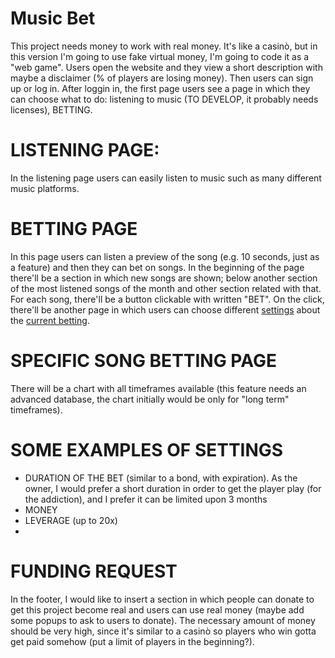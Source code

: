 # Music Bet

This project needs money to work with real money. It's like a casinò, but in this version I'm going to use fake virtual money, I'm going to code it as a "web game".
Users open the website and they view a short description with maybe a disclaimer (% of players are losing money). Then users can sign up or log in.
After loggin in, the first page users see a page in which they can choose what to do: listening to music (TO DEVELOP, it probably needs licenses), BETTING.

# LISTENING PAGE:
In the listening page users can easily listen to music such as many different music platforms.

# BETTING PAGE
In this page users can listen a preview of the song (e.g. 10 seconds, just as a feature) and then they can bet on songs.
In the beginning of the page there'll be a section in which new songs are shown; below another section of the most listened songs of the month and other section related with that.
For each song, there'll be a button clickable with written "BET". On the click, there'll be another page in which users can choose different [settings](#some-examples-of-settings) about the [current betting](#specific-song-betting-page).

# SPECIFIC SONG BETTING PAGE
There will be a chart with all timeframes available (this feature needs an advanced database, the chart initially would be only for "long term" timeframes).

# SOME EXAMPLES OF SETTINGS
- DURATION OF THE BET (similar to a bond, with expiration). As the owner, I would prefer a short duration in order to get the player play (for the addiction), and I prefer it can be limited upon 3 months
- MONEY
- LEVERAGE (up to 20x)
- 

# FUNDING REQUEST
In the footer, I would like to insert a section in which people can donate to get this project become real and users can use real money (maybe add some popups to ask to users to donate).
The necessary amount of money should be very high, since it's similar to a casinò so players who win gotta get paid somehow (put a limit of players in the beginning?).
